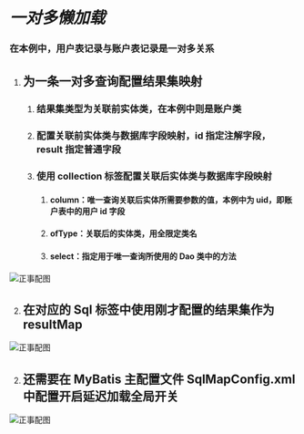 # ***一对多懒加载***

### **在本例中，用户表记录与账户表记录是一对多关系**

1. ## 为一条一对多查询配置结果集映射

   1. ### 结果集类型为关联前实体类，在本例中则是账户类

   2. ### 配置关联前实体类与数据库字段映射，id 指定注解字段，result 指定普通字段

   3. ### 使用 collection 标签配置关联后实体类与数据库字段映射

      1. #### column：唯一查询关联后实体所需要参数的值，本例中为 uid，即账户表中的用户 id 字段

      2. #### ofType：关联后的实体类，用全限定类名

      3. #### select：指定用于唯一查询所使用的 Dao 类中的方法

![正事配图](https://github.com/NoMoreThanAWord/SpringFamilyBucket/raw/master/Resource/IMG/085.jpg)

2. ## 在对应的 Sql 标签中使用刚才配置的结果集作为 resultMap

![正事配图](https://github.com/NoMoreThanAWord/SpringFamilyBucket/raw/master/Resource/IMG/086.jpg)

2. ## 还需要在 MyBatis 主配置文件 SqlMapConfig.xml 中配置开启延迟加载全局开关

![正事配图](https://github.com/NoMoreThanAWord/SpringFamilyBucket/raw/master/Resource/IMG/082.jpg)

